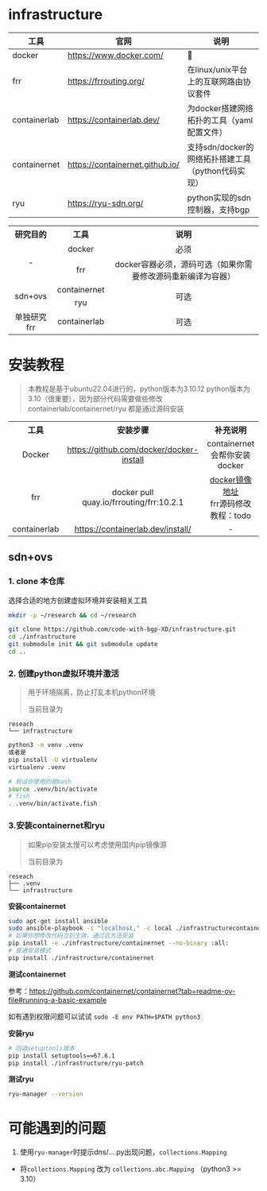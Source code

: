 # infrastructure

| 工具         | 官网                            | 说明                                               |
| ------------ | ------------------------------- | -------------------------------------------------- |
| docker       | https://www.docker.com/         | 🐋                                                  |
| frr          | https://frrouting.org/          | 在linux/unix平台上的互联网路由协议套件             |
| containerlab | https://containerlab.dev/       | 为docker搭建网络拓扑的工具（yaml配置文件）         |
| containernet | https://containernet.github.io/ | 支持sdn/docker的网络拓扑搭建工具（python代码实现） |
| ryu          | https://ryu-sdn.org/            | python实现的sdn控制器，支持bgp                     |

<table style="text-align: center;">
<tr>
<th>研究目的</th>
<th>工具</th>
<th>说明</th>
</tr>
<tr>
<td rowspan="2">-</td>
<td>docker</td>
<td>必须</td>
</tr>
<tr>
<td>frr</td>
<td>docker容器必须，源码可选（如果你需要修改源码重新编译为容器）</td>
</tr>
<tr>
<td rowspan="2">sdn+ovs</td>
<td>containernet</td>
<td rowspan="2">可选</td>
</tr>
<tr>
<td>ryu</td>
</tr>
<td>单独研究frr</td>
<td>containerlab</td>
<td>可选</td>
</table>

# 安装教程

> 本教程是基于ubuntu22.04进行的，python版本为3.10.12
> python版本为3.10（很重要），因为部分代码需要做些修改
> containerlab/containernet/ryu 都是通过源码安装

<table style="text-align: center;">
<tr>
<th>工具</th>
<th>安装步骤</th>
<th>补充说明</th>
</tr>
<tr>
<td >Docker</td>
<td><a href="https://github.com/docker/docker-install" target="_blank">https://github.com/docker/docker-install</a></td>
<td>containernet 会帮你安装docker</td>
</tr>
<tr>
<td >frr</td>
<td>docker pull quay.io/frrouting/frr:10.2.1</td>
<td><a href="https://quay.io/repository/frrouting/frr?tab=tags" target="_blank">docker镜像地址</a><br/>frr源码修改教程：todo</td>
</tr>
<tr>
<td >containerlab</td>
<td><a href="https://containerlab.dev/install/" target="_blank">https://containerlab.dev/install/</a></td>
<td>-</td>
</tr>
</table>

## sdn+ovs

### 1. clone 本仓库

选择合适的地方创建虚拟环境并安装相关工具

```bash
mkdir -p ~/research && cd ~/research
```

```bash
git clone https://github.com/code-with-bgp-XD/infrastructure.git
cd ./infrastructure
git submodule init && git submodule update
cd ..
```

### 2. 创建python虚拟环境并激活

> 用于环境隔离，防止打乱本机python环境
> 
> 当前目录为

``` text
reseach
└── infrastructure
```

```bash
python3 -m venv .venv
或者是
pip install -U virtualenv
virtualenv .venv
```

```bash
# 假设你使用的是bash
source .venv/bin/activate
# fish
. .venv/bin/activate.fish
```

### 3.安装containernet和ryu


> 如果pip安装太慢可以考虑使用国内pip镜像源
> 
> 当前目录为

```text
reseach
├── .venv
└── infrastructure
```

**安装containernet**

```bash
sudo apt-get install ansible
sudo ansible-playbook -i "localhost," -c local ./infrastructurecontainernet/ansible/install.yml
# 如果你想修改代码立刻生效，通过此方法安装
pip install -e ./infrastructure/containernet --no-binary :all:
# 普通安装模式
pip install ./infrastructure/containernet
```

**测试containernet**

参考：https://github.com/containernet/containernet?tab=readme-ov-file#running-a-basic-example

如有遇到权限问题可以试试 `sudo -E env PATH=$PATH python3`

**安装ryu**

```bash
# 回退setuptools版本
pip install setuptools==67.6.1
pip install ./infrastructure/ryu-patch
```

**测试ryu**

```bash
ryu-manager --version
```

# 可能遇到的问题

1. 使用`ryu-manager`时提示dns/....py出现问题，`collections.Mapping`
- 将`collections.Mapping` 改为 `collections.abc.Mapping` （python3 >= 3.10）